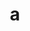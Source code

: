---
layout: cake
title:  a
type: cake
bannerimg: /banners/cakebanner
comic: cake_45.png
name: Blue Chips
hovertext: heh heh
next: 46
prev: 44
---